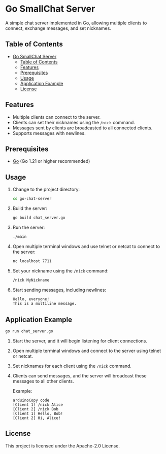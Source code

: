 # Go SmallChat Server

A simple chat server implemented in Go, allowing multiple clients to connect, exchange messages, and set nicknames.

## Table of Contents

- [Go SmallChat Server](#go-smallchat-server)
  - [Table of Contents](#table-of-contents)
  - [Features](#features)
  - [Prerequisites](#prerequisites)
  - [Usage](#usage)
  - [Application Example](#application-example)
  - [License](#license)

## Features

- Multiple clients can connect to the server.
- Clients can set their nicknames using the `/nick` command.
- Messages sent by clients are broadcasted to all connected clients.
- Supports messages with newlines.

## Prerequisites

- [Go](https://golang.org/dl/) (Go 1.21 or higher recommended)

## Usage


1. Change to the project directory:

   ```sh
   cd go-chat-server
   ```

2. Build the server:

   ```sh
   go build chat_server.go
   ```

3. Run the server:

   ```sh
   ./main
   ```

4. Open multiple terminal windows and use telnet or netcat to connect to the server:

   ```sh
   nc localhost 7711
   ```

5. Set your nickname using the `/nick` command:

   ```sh
   /nick MyNickname
   ```

6. Start sending messages, including newlines:

   ```sh
   Hello, everyone!
   This is a multiline message.
   ```

## Application Example

```sh
go run chat_server.go
```

1. Start the server, and it will begin listening for client connections.

2. Open multiple terminal windows and connect to the server using telnet or netcat.

3. Set nicknames for each client using the `/nick` command.

4. Clients can send messages, and the server will broadcast these messages to all other clients.

   Example:

   ```
   arduinoCopy code
   [Client 1] /nick Alice
   [Client 2] /nick Bob
   [Client 1] Hello, Bob!
   [Client 2] Hi, Alice!
   ```

## License

This project is licensed under the  Apache-2.0 License.